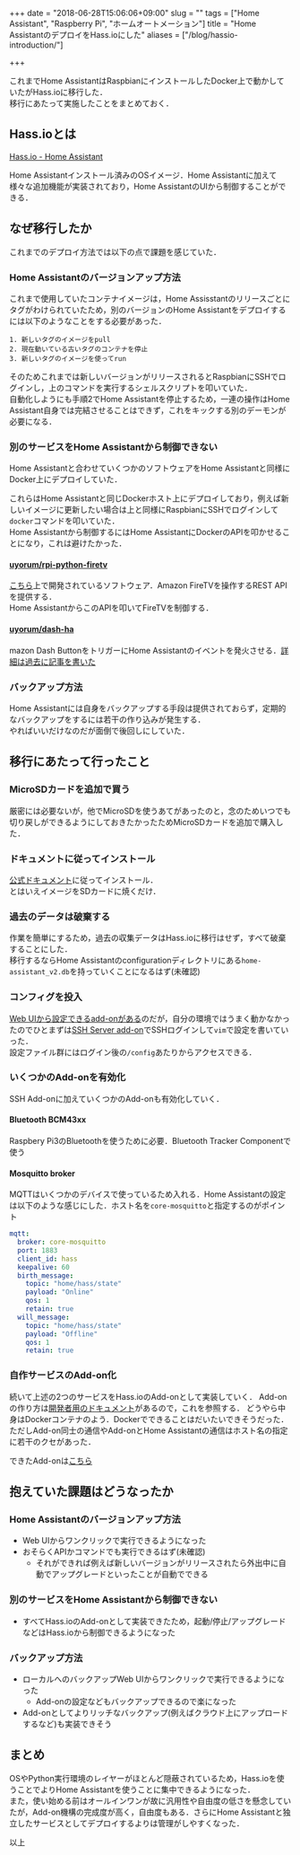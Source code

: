 +++
date = "2018-06-28T15:06:06+09:00"
slug = ""
tags = ["Home Assistant", "Raspberry Pi", "ホームオートメーション"]
title = "Home AssistantのデプロイをHass.ioにした"
aliases = ["/blog/hassio-introduction/"]

+++

これまでHome AssistantはRaspbianにインストールしたDocker上で動かしていたがHass.ioに移行した．  
移行にあたって実施したことをまとめておく．

<!--more-->

## Hass.ioとは
[Hass.io - Home Assistant](https://www.home-assistant.io/hassio/)

Home Assistantインストール済みのOSイメージ．Home Assistantに加えて様々な追加機能が実装されており，Home AssistantのUIから制御することができる．

## なぜ移行したか
これまでのデプロイ方法では以下の点で課題を感じていた．

### Home Assistantのバージョンアップ方法  
これまで使用していたコンテナイメージは，Home Assisstantのリリースごとにタグがわけられていたため，別のバージョンのHome Assistantをデプロイするには以下のようなことをする必要があった．

```
1. 新しいタグのイメージをpull
2. 現在動いている古いタグのコンテナを停止
3. 新しいタグのイメージを使ってrun
```

そのためこれまでは新しいバージョンがリリースされるとRaspbianにSSHでログインし，上のコマンドを実行するシェルスクリプトを叩いていた．  
自動化しようにも手順2でHome Assistantを停止するため，一連の操作はHome Assistant自身では完結させることはできず，これをキックする別のデーモンが必要になる．

### 別のサービスをHome Assistantから制御できない
Home Assistantと合わせていくつかのソフトウェアをHome Assistantと同様にDocker上にデプロイしていた．

これらはHome Assistantと同じDockerホスト上にデプロイしており，例えば新しいイメージに更新したい場合は上と同様にRaspbianにSSHでログインして`docker`コマンドを叩いていた．  
Home Assistantから制御するにはHome AssistantにDockerのAPIを叩かせることになり，これは避けたかった．

####  [uyorum/rpi-python-firetv](https://github.com/uyorum/rpi-python-firetv)
[こちら](https://github.com/happyleavesaoc/python-firetv)上で開発されているソフトウェア．Amazon FireTVを操作するREST APIを提供する．  
Home AssistantからこのAPIを叩いてFireTVを制御する．

#### [uyorum/dash-ha](https://github.com/uyorum/dash-ha)
mazon Dash ButtonをトリガーにHome Assistantのイベントを発火させる．[詳細は過去に記事を書いた](/blog/home-assistant-with-dash-button/)

### バックアップ方法
Home Assistantには自身をバックアップする手段は提供されておらず，定期的なバックアップをするには若干の作り込みが発生する．  
やればいいだけなのだが面倒で後回しにしていた．

## 移行にあたって行ったこと
### MicroSDカードを追加で買う
厳密には必要ないが，他でMicroSDを使うあてがあったのと，念のためいつでも切り戻しができるようにしておきたかったためMicroSDカードを追加で購入した．

### ドキュメントに従ってインストール
[公式ドキュメント](https://www.home-assistant.io/hassio/installation/)に従ってインストール．  
とはいえイメージをSDカードに焼くだけ．

### 過去のデータは破棄する
作業を簡単にするため，過去の収集データはHass.ioに移行はせず，すべて破棄することにした．  
移行するならHome Assistantのconfigurationディレクトリにある`home-assistant_v2.db`を持っていくことになるはず(未確認)

### コンフィグを投入
[Web UIから設定できるadd-onがある](https://www.home-assistant.io/addons/configurator/)のだが，自分の環境ではうまく動かなかったのでひとまずは[SSH Server add-on](https://www.home-assistant.io/addons/ssh/)でSSHログインして`vim`で設定を書いていった．  
設定ファイル群にはログイン後の`/config`あたりからアクセスできる．

### いくつかのAdd-onを有効化
SSH Add-onに加えていくつかのAdd-onも有効化していく．

#### Bluetooth BCM43xx
Raspbery Pi3のBluetoothを使うために必要．Bluetooth Tracker Componentで使う

#### Mosquitto broker
MQTTはいくつかのデバイスで使っているため入れる．Home Assistantの設定は以下のような感じにした．ホスト名を`core-mosquitto`と指定するのがポイント

``` yaml
mqtt:
  broker: core-mosquitto
  port: 1883
  client_id: hass
  keepalive: 60
  birth_message:
    topic: "home/hass/state"
    payload: "Online"
    qos: 1
    retain: true
  will_message:
    topic: "home/hass/state"
    payload: "Offline"
    qos: 1
    retain: true
```

### 自作サービスのAdd-on化
続いて上述の2つのサービスをHass.ioのAdd-onとして実装していく．
Add-onの作り方は[開発者用のドキュメント](https://developers.home-assistant.io/docs/en/hassio_addon_index.html)があるので，これを参照する．
どうやら中身はDockerコンテナのよう．Dockerでできることはだいたいできそうだった．ただしAdd-on同士の通信やAdd-onとHome Assistantの通信はホスト名の指定に若干のクセがあった．

できたAdd-onは[こちら](https://github.com/uyorum/hassio-addons)

## 抱えていた課題はどうなったか
### Home Assistantのバージョンアップ方法
* Web UIからワンクリックで実行できるようになった
* おそらくAPIかコマンドでも実行できるはず(未確認)
    * それができれば例えば新しいバージョンがリリースされたら外出中に自動でアップグレードといったことが自動でできる

### 別のサービスをHome Assistantから制御できない
* すべてHass.ioのAdd-onとして実装できたため，起動/停止/アップグレードなどはHass.ioから制御できるようになった

### バックアップ方法
* ローカルへのバックアップWeb UIからワンクリックで実行できるようになった
    * Add-onの設定などもバックアップできるので楽になった
* Add-onとしてよりリッチなバックアップ(例えばクラウド上にアップロードするなど)も実装できそう

## まとめ
OSやPython実行環境のレイヤーがほとんど隠蔽されているため，Hass.ioを使うことでよりHome Assistantを使うことに集中できるようになった．  
また，使い始める前はオールインワンが故に汎用性や自由度の低さを懸念していたが，Add-on機構の完成度が高く，自由度もある．さらにHome Assistantと独立したサービスとしてデプロイするよりは管理がしやすくなった．

以上
